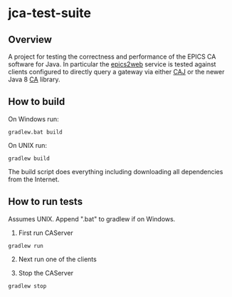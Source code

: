 # jca-test-suite

## Overview
A project for testing the correctness and performance of the EPICS CA software for Java.  In particular the [epics2web](https://github.com/JeffersonLab/epics2web) service is tested against clients configured to directly query a gateway via either [CAJ](https://github.com/epics-base/caj) or the newer Java 8 [CA](https://github.com/channelaccess/ca) library.

## How to build

On Windows run:

``
gradlew.bat build
``

On UNIX run:

``
gradlew build
``

The build script does everything including downloading all dependencies from the Internet.

## How to run tests
Assumes UNIX.  Append ".bat" to gradlew if on Windows.

1. First run CAServer

``
gradlew run
``

2. Next run one of the clients

3. Stop the CAServer

``
gradlew stop
``
